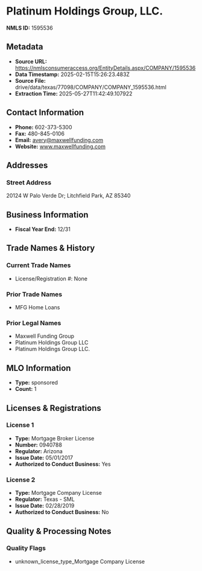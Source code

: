 # Platinum Holdings Group, LLC.

**NMLS ID:** 1595536

## Metadata
- **Source URL:** https://nmlsconsumeraccess.org/EntityDetails.aspx/COMPANY/1595536
- **Data Timestamp:** 2025-02-15T15:26:23.483Z
- **Source File:** drive/data/texas/77098/COMPANY/COMPANY_1595536.html
- **Extraction Time:** 2025-05-27T11:42:49.107922

## Contact Information
- **Phone:** 602-373-5300
- **Fax:** 480-845-0106
- **Email:** avery@maxwellfunding.com
- **Website:** www.maxwellfunding.com

## Addresses
### Street Address
20124 W Palo Verde Dr; Litchfield Park, AZ 85340

## Business Information
- **Fiscal Year End:** 12/31

## Trade Names & History
### Current Trade Names
- License/Registration #: None

### Prior Trade Names
- MFG Home Loans

### Prior Legal Names
- Maxwell Funding Group
- Platinum Holdings Group LLC
- Platinum Holdings Group LLC.

## MLO Information
- **Type:** sponsored
- **Count:** 1

## Licenses & Registrations

### License 1
- **Type:** Mortgage Broker License
- **Number:** 0940788
- **Regulator:** Arizona
- **Issue Date:** 05/01/2017
- **Authorized to Conduct Business:** Yes

### License 2
- **Type:** Mortgage Company License
- **Regulator:** Texas - SML
- **Issue Date:** 02/28/2019
- **Authorized to Conduct Business:** No

## Quality & Processing Notes
### Quality Flags
- unknown_license_type_Mortgage Company License
